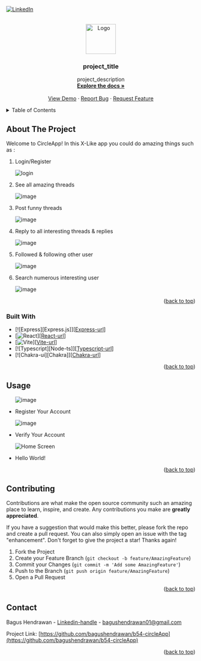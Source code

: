 <!-- Improved compatibility of back to top link: See: https://github.com/othneildrew/Best-README-Template/pull/73 -->
<a id="readme-top"></a>
<!--
*** Thanks for checking out the Best-README-Template. If you have a suggestion
*** that would make this better, please fork the repo and create a pull request
*** or simply open an issue with the tag "enhancement".
*** Don't forget to give the project a star!
*** Thanks again! Now go create something AMAZING! :D
-->



<!-- PROJECT SHIELDS -->
<!--
*** I'm using markdown "reference style" links for readability.
*** Reference links are enclosed in brackets [ ] instead of parentheses ( ).
*** See the bottom of this document for the declaration of the reference variables
*** for contributors-url, forks-url, etc. This is an optional, concise syntax you may use.
*** https://www.markdownguide.org/basic-syntax/#reference-style-links
-->
[![LinkedIn][linkedin-shield]][linkedin-url]



<!-- PROJECT LOGO -->
<br />
<div align="center">
  <a href="https://github.com/bagushendrawan/b54-circleApp">
    <img src="https://github.com/bagushendrawan/b54-circleApp/blob/main/Frontend/public/vite.svg" alt="Logo" width="80" height="80">
  </a>

<h3 align="center">project_title</h3>

  <p align="center">
    project_description
    <br />
    <a href="https://github.com/bagushendrawan/b54-circleApp"><strong>Explore the docs »</strong></a>
    <br />
    <br />
    <a href="https://github.com/bagushendrawan/b54-circleApp">View Demo</a>
    ·
    <a href="https://github.com/bagushendrawan/b54-circleApp/issues/new?labels=bug&template=bug-report---.md">Report Bug</a>
    ·
    <a href="https://github.com/bagushendrawan/b54-circleApp/issues/new?labels=enhancement&template=feature-request---.md">Request Feature</a>
  </p>
</div>



<!-- TABLE OF CONTENTS -->
<details>
  <summary>Table of Contents</summary>
  <ol>
    <li>
      <a href="#about-the-project">About The Project</a>
      <ul>
        <li><a href="#built-with">Built With</a></li>
      </ul>
    </li>
    <li><a href="#usage">Usage</a></li>
    <li><a href="#acknowledgments">Acknowledgments</a></li>
  </ol>
</details>



<!-- ABOUT THE PROJECT -->
## About The Project
Welcome to CircleApp!
In this X-Like app you could do amazing things such as :
<ol>
<li>Login/Register</li>
  
![login](https://github.com/bagushendrawan/b54-circleApp/assets/125522708/3a39dd69-ac36-46f0-b778-6f09ce4d063c)
<li>See all amazing threads</li>
  
![image](https://github.com/bagushendrawan/b54-circleApp/assets/125522708/3320611d-c631-4d5f-9733-d6ec84d33f8c)
<li>Post funny threads</li>

![image](https://github.com/bagushendrawan/b54-circleApp/assets/125522708/66adcb83-3207-4138-abed-41113edec9f0)
<li>Reply to all interesting threads & replies</li>

![image](https://github.com/bagushendrawan/b54-circleApp/assets/125522708/14dcdc66-d858-44d3-81e2-0e40f135a99d)
<li>Followed & following other user</li>

![image](https://github.com/bagushendrawan/b54-circleApp/assets/125522708/5151457d-4c70-4961-bf08-144da1a16d71)
<li>Search numerous interesting user</li>

![image](https://github.com/bagushendrawan/b54-circleApp/assets/125522708/bf06f2f0-2d88-4c7f-a416-b8d2a72f2ae2)
</ol>
<p align="right">(<a href="#readme-top">back to top</a>)</p>



### Built With

* [![Express][Express.js]][[Express-url]]
* [![React][React.js]][[React-url]]
* [![Vite][Vite]][[Vite-url]]
* [![Typescript][Node-ts]][[Typescript-url]]
* [![Chakra-ui][Chakra]][[Chakra-url]]

<p align="right">(<a href="#readme-top">back to top</a>)</p>

<!-- USAGE EXAMPLES -->
## Usage
<ul>
  
![image](https://github.com/bagushendrawan/b54-circleApp/assets/125522708/4588e1bc-d3bd-46bc-8dba-bcd2d646e9bd)
<li>Register Your Account</li>

![image](https://github.com/bagushendrawan/b54-circleApp/assets/125522708/62fdf462-a607-4878-a5b4-7de35cf23d5c)
<li>Verify Your Account</li>

![Home Screen](https://github.com/bagushendrawan/b54-circleApp/assets/125522708/2d99b14c-837e-4f5e-860b-2bcb55266cc5)
<li>Hello World!</li>

</ul>

<p align="right">(<a href="#readme-top">back to top</a>)</p>

<!-- CONTRIBUTING -->
## Contributing

Contributions are what make the open source community such an amazing place to learn, inspire, and create. Any contributions you make are **greatly appreciated**.

If you have a suggestion that would make this better, please fork the repo and create a pull request. You can also simply open an issue with the tag "enhancement".
Don't forget to give the project a star! Thanks again!

1. Fork the Project
2. Create your Feature Branch (`git checkout -b feature/AmazingFeature`)
3. Commit your Changes (`git commit -m 'Add some AmazingFeature'`)
4. Push to the Branch (`git push origin feature/AmazingFeature`)
5. Open a Pull Request

<p align="right">(<a href="#readme-top">back to top</a>)</p>


<!-- CONTACT -->
## Contact

Bagus Hendrawan - [Linkedin-handle](www.linkedin.com/in/bagus-hendrawan) - bagushendrawan01@gmail.com

Project Link: [https://github.com/bagushendrawan/b54-circleApp](https://github.com/bagushendrawan/b54-circleApp)

<p align="right">(<a href="#readme-top">back to top</a>)</p>


<!-- MARKDOWN LINKS & IMAGES -->
<!-- https://www.markdownguide.org/basic-syntax/#reference-style-links -->
[contributors-shield]: https://img.shields.io/github/contributors/github_username/repo_name.svg?style=for-the-badge
[contributors-url]: https://github.com/github_username/repo_name/graphs/contributors
[forks-shield]: https://img.shields.io/github/forks/github_username/repo_name.svg?style=for-the-badge
[forks-url]: https://github.com/github_username/repo_name/network/members
[stars-shield]: https://img.shields.io/github/stars/github_username/repo_name.svg?style=for-the-badge
[stars-url]: https://github.com/github_username/repo_name/stargazers
[issues-shield]: https://img.shields.io/github/issues/github_username/repo_name.svg?style=for-the-badge
[issues-url]: https://github.com/github_username/repo_name/issues
[license-shield]: https://img.shields.io/github/license/github_username/repo_name.svg?style=for-the-badge
[license-url]: https://github.com/github_username/repo_name/blob/master/LICENSE.txt
[linkedin-shield]: https://img.shields.io/badge/-LinkedIn-black.svg?style=for-the-badge&logo=linkedin&colorB=555
[linkedin-url]: https://linkedin.com/in/linkedin_username
[product-screenshot]: images/screenshot.png
[Next.js]: https://img.shields.io/badge/next.js-000000?style=for-the-badge&logo=nextdotjs&logoColor=white
[Next-url]: https://nextjs.org/
[React.js]: https://img.shields.io/badge/React-20232A?style=for-the-badge&logo=react&logoColor=61DAFB
[React-url]: https://reactjs.org/
[Vue.js]: https://img.shields.io/badge/Vue.js-35495E?style=for-the-badge&logo=vuedotjs&logoColor=4FC08D
[Vue-url]: https://vuejs.org/
[Angular.io]: https://img.shields.io/badge/Angular-DD0031?style=for-the-badge&logo=angular&logoColor=white
[Angular-url]: https://angular.io/
[Svelte.dev]: https://img.shields.io/badge/Svelte-4A4A55?style=for-the-badge&logo=svelte&logoColor=FF3E00
[Svelte-url]: https://svelte.dev/
[Laravel.com]: https://img.shields.io/badge/Laravel-FF2D20?style=for-the-badge&logo=laravel&logoColor=white
[Laravel-url]: https://laravel.com
[linkedin-url]: www.linkedin.com/in/bagus-hendrawan
[Bootstrap.com]: https://img.shields.io/badge/Bootstrap-563D7C?style=for-the-badge&logo=bootstrap&logoColor=white
[Bootstrap-url]: https://getbootstrap.com
[JQuery.com]: https://img.shields.io/badge/jQuery-0769AD?style=for-the-badge&logo=jquery&logoColor=white
[JQuery-url]: https://jquery.com 
[Express]: https://img.shields.io/badge/Express-FF2D20?style=for-the-badge&logo=laravel&logoColor=white
[Express-url]: https://expressjs.com/
[Vite]: https://img.shields.io/badge/Vite-FF2D20?style=for-the-badge&logo=laravel&logoColor=white
[Vite-url]: https://vitejs.dev/
[Typescript]: https://img.shields.io/badge/Typescript-FF2D20?style=for-the-badge&logo=laravel&logoColor=white
[Typescript-url]: https://www.typescriptlang.org/
[Chakra-ui]: https://img.shields.io/badge/Chakra-FF2D20?style=for-the-badge&logo=laravel&logoColor=white
[Chakra-url]: https://v2.chakra-ui.com/
